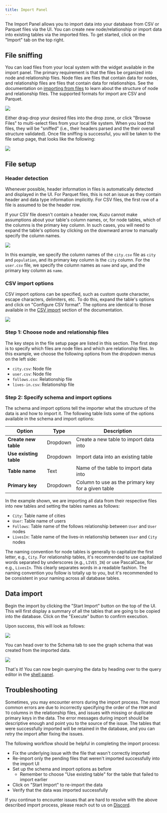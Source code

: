 ```yaml
---
title: Import Panel
---
```


The Import Panel allows you to import data into your database from CSV or Parquet files via the UI.
You can create new node/relationship or import data into existing tables via the imported
files. To get started, click on the "Import" tab on the top right.

## File sniffing

You can load files from your local system with the widget available in the import panel.
The primary requirement is that the files be organized into node and relationship files. Node files
are files that contain data for nodes, and relationship files are files that contain data for relationships.
See the documentation on [importing from files](/import/) to learn about the structure of node and relationship files.
The supported formats for import are CSV and Parquet.

<img src="/img/visualization/import-panel-intro.png" />

Either drag-drop your desired files into the drop zone, or click "Browse Files" to
multi-select files from your local file system. When you load the files, they will
be "sniffed" (i.e., their headers parsed and the their overall structure validated).
Once file sniffing is successful, you will be taken to the file setup page, that looks like the
following:

<img src="/img/visualization/import-panel-file-setup.png" />

## File setup

### Header detection

Whenever possible, header information in files is automatically detected and displayed in the UI. For
Parquet files, this is not an issue as they contain header and data type information implicitly. For CSV files,
the first row of a file is assumed to be the header row.

If your CSV file doesn't contain a header row, Kuzu cannot make assumptions about your table's column names,
or, for node tables, which of the columns is the primary key column. In such cases, you will need to
expand the table's options by clicking on the downward arrow to manually specify the column names.

<img src="/img/visualization/import-panel-header-detection.png" />

In this example, we specify the column names of the `city.csv` file as `city` and `population`,
and its primary key column is the `city` column. For the `user.csv` file, we specify the column names
as `name` and `age`, and the primary key column as `name`.

### CSV import options

CSV import options can be specified, such as custom quote character, escape characters, delimiters, etc.
To do this, expand the table's options and click on "Configure CSV format". The options are identical
to those available in the [CSV import](/import/csv/) section of the documentation.

<img src="/img/visualization/import-panel-csv-config.png" />

### Step 1: Choose node and relationship files

The key steps in the file setup page are listed in this section.
The first step is to specify which files are node files and which are relationship files.
In this example, we choose the following options from the dropdown menus on the left side:

- `city.csv`: Node file
- `user.csv`: Node file
- `follows.csv`: Relationship file
- `lives-in.csv`: Relationship file

### Step 2: Specify schema and import options

The schema and import options tell the importer what the structure of the data is and how to import it.
The following table lists some of the options available in the schema and import options:

Option | Type | Description
--- | --- | ---
**Create new table** | Dropdown | Create a new table to import data into
**Use existing table** | Dropdown | Import data into an existing table
**Table name** | Text | Name of the table to import data into
**Primary key** | Dropdown | Column to use as the primary key for a given table

In the example shown, we are importing all data from their respective files into new tables and
setting the tables names as follows:

- `City`: Table name of cities
- `User`: Table name of users
- `Follows`: Table name of the follows relationship between `User` and `User` nodes
- `LivesIn`: Table name of the lives-in relationship between `User` and `City` nodes

The naming convention for node tables is generally to capitalize the first letter, e.g., `City`. For relationship tables,
it's recommended to use capitalized words separated by underscores (e.g., `LIVES_IN`) or use PascalCase, for e.g., `LivesIn`.
This clearly separates words in a readable fashion. The naming convention you follow is totally up to
you, but it's recommended to be consistent in your naming across all database tables.

## Data import

Begin the import by clicking the "Start Import" button on the top of the UI. This will first display
a summary of all the tables that are going to be copied into the database. Click on the "Execute"
button to confirm execution.

Upon success, this will look as follows:

<img src="/img/visualization/import-panel-success.png" />

You can head over to the Schema tab to see the graph schema that was created from the imported data.

<img src="/img/visualization/import-panel-schema.png" />

That's it! You can now begin querying the data by heading over to the query editor in the
[shell panel](/visualization/shell-panel/).

## Troubleshooting

Sometimes, you may encounter errors during the import process. The most common errors are due to
incorrectly specifying the order of the `FROM` and `TO` columns in the relationship files, and
issues with missing or duplicate primary keys in the data. The error messages during import should be
descriptive enough and point you to the source of the issue. The tables that were successfully
imported will be retained in the database, and you can retry the import after fixing the issues.

The following workflow should be helpful in completing the import process:

- Fix the underlying issue with the file that wasn't correctly imported
- Re-import only the pending files that weren't imported successfully into the import UI
- Set up the schema and import options as before
  - Remember to choose "Use existing table" for the table that failed to import earlier
- Click on "Start Import" to re-import the data
- Verify that the data was imported successfully

If you continue to encounter issues that are hard to resolve with the above described import process,
please reach out to us on [Discord](https://kuzudb.com/chat).

